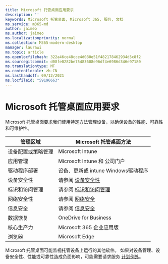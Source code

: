 ```yaml
---
title: Microsoft 托管桌面应用要求
description: ''
keywords: Microsoft 托管桌面, Microsoft 365, 服务, 文档
ms.service: m365-md
author: jaimeo
ms.author: jaimeo
ms.localizationpriority: normal
ms.collection: M365-modern-desktop
manager: laurawi
ms.topic: article
ms.openlocfilehash: 322a46ce48cce4d080e51f482178462934d5c8f2
ms.sourcegitcommit: d08fe0282be75483608e96df4e6986d346e97180
ms.translationtype: MT
ms.contentlocale: zh-CN
ms.lasthandoff: 09/12/2021
ms.locfileid: "59196663"
---
```

# <a name="microsoft-managed-desktop-app-requirements"></a>Microsoft 托管桌面应用要求

<!--This topic is the target for aka.ms/app-req. This is aka link is used from EA agreement for MMD. do not delete.-->

<!--Application addendum -->
 
Microsoft 托管桌面要求我们使用特定方法管理设备，以确保设备的性能、可靠性和可维护性。


|管理区域  |Microsoft 托管桌面方法  |
|---------|---------|
|设备配置或策略管理     |  Microsoft Intune       |
|应用管理     | Microsoft Intune 和 公司门户        |
|驱动程序部署     |  设备、更新或 intune Windows驱动程序       |
|设备安全性     | 请参阅 [设备安全性](security.md#device-security)      |
|标识和访问管理     | 请参阅 [标识和访问管理](security.md#identity-and-access-management)        |
|网络安全性     | 请参阅 [网络安全](security.md#network-security)        |
|信息安全     |  请参阅 [信息安全](security.md#information-security)       |
|数据恢复     | OneDrive for Business        |
|核心生产力     | Microsoft 365 企业应用版    |
|浏览器     | Microsoft Edge        |




Microsoft 托管桌面可能监视托管设备上运行的其他软件。 如果对设备管理、设备安全性、性能或可靠性造成负面影响，可能需要请求服务 [计划例外](customizing.md)。
